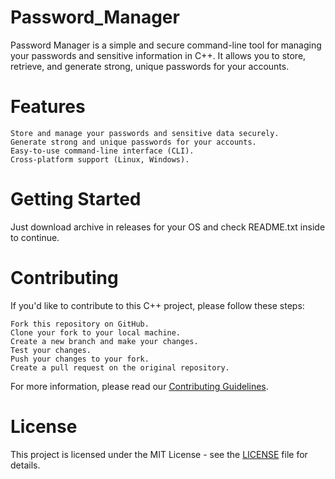 # Password_Manager

Password Manager is a simple and secure command-line tool for managing your passwords and sensitive information in C++. It allows you to store, retrieve, and generate strong, unique passwords for your accounts.

# Features

    Store and manage your passwords and sensitive data securely.
    Generate strong and unique passwords for your accounts.
    Easy-to-use command-line interface (CLI).
    Cross-platform support (Linux, Windows).

# Getting Started

Just download archive in releases for your OS and check README.txt inside to continue.

# Contributing

If you'd like to contribute to this C++ project, please follow these steps:

    Fork this repository on GitHub.
    Clone your fork to your local machine.
    Create a new branch and make your changes.
    Test your changes.
    Push your changes to your fork.
    Create a pull request on the original repository.

For more information, please read our [Contributing Guidelines](https://docs.github.com/en/communities/setting-up-your-project-for-healthy-contributions/setting-guidelines-for-repository-contributors).

# License

This project is licensed under the MIT License - see the [LICENSE](https://opensource.org/license/mit/) file for details.
